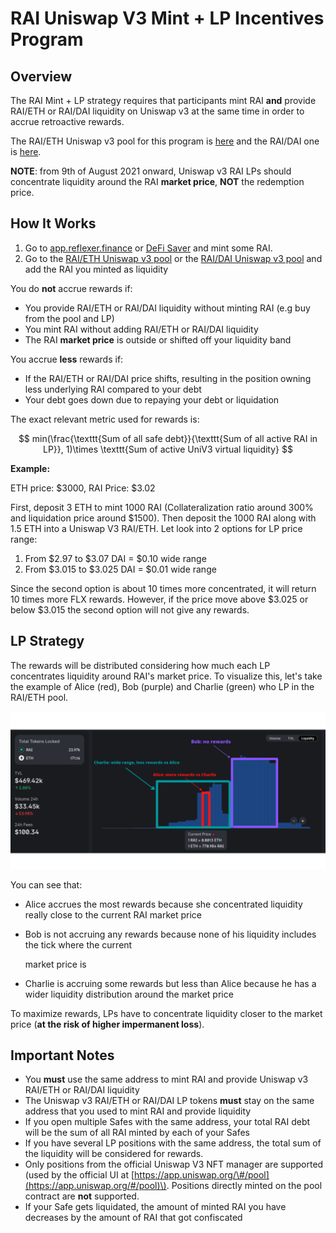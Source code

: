 # RAI Uniswap V3 Mint + LP Incentives Program

## Overview

The RAI Mint + LP strategy requires that participants mint RAI **and** provide RAI/ETH or RAI/DAI liquidity on Uniswap v3 at the same time in order to accrue retroactive rewards.  
  
The RAI/ETH Uniswap v3 pool for this program is [here](https://info.uniswap.org/#/pools/0x14de8287adc90f0f95bf567c0707670de52e3813) and the RAI/DAI one is [here](https://info.uniswap.org/#/pools/0xcb0c5d9d92f4f2f80cce7aa271a1e148c226e19d).

**NOTE**: from 9th of August 2021 onward, Uniswap v3 RAI LPs should concentrate liquidity around the RAI **market price**, **NOT** the redemption price.

## How It Works

1. Go to [app.reflexer.finance](https://app.reflexer.finance/) or [DeFi Saver](https://app.defisaver.com/reflexer/manage) and mint some RAI.
2. Go to the [RAI/ETH Uniswap v3 pool](https://info.uniswap.org/#/pools/0x14de8287adc90f0f95bf567c0707670de52e3813) or the [RAI/DAI Uniswap v3 pool](https://info.uniswap.org/#/pools/0xcb0c5d9d92f4f2f80cce7aa271a1e148c226e19d) and add the RAI you minted as liquidity

You do **not** accrue rewards if:

* You provide RAI/ETH or RAI/DAI liquidity without minting RAI \(e.g buy from the pool and LP\)
* You mint RAI without adding RAI/ETH or RAI/DAI liquidity
* The RAI **market price** is outside or shifted off your liquidity band

You accrue **less** rewards if:

* If the RAI/ETH or RAI/DAI price shifts, resulting in the position owning less underlying RAI compared to your debt
* Your debt goes down due to repaying your debt or liquidation

The exact relevant metric used for rewards is: 

$$
min(\frac{\texttt{Sum of all safe debt}}{\texttt{Sum of all active RAI in LP}}, 1)\times \texttt{Sum of active UniV3 virtual liquidity}
$$

**Example:** 

ETH price: $3000, RAI Price: $3.02

First, deposit 3 ETH to mint 1000 RAI \(Collateralization ratio around 300% and liquidation price around $1500\). Then deposit the 1000 RAI along with 1.5 ETH into a Uniswap V3 RAI/ETH. Let look into 2 options for LP price range:

1. From $2.97 to $3.07 DAI = $0.10 wide range 
2. From $3.015 to $3.025 DAI = $0.01 wide range

Since the second option is about 10 times more concentrated, it will return 10 times more FLX rewards. However, if the price move above $3.025 or below $3.015 the second option will not give any rewards.

## LP Strategy

The rewards will be distributed considering how much each LP concentrates liquidity around RAI's market price. To visualize this, let's take the example of Alice \(red\), Bob \(purple\) and Charlie \(green\) who LP in the RAI/ETH pool.

![Alice accrues the most rewards because she LPed close to the redemption price](../.gitbook/assets/bob.png)

You can see that:

* Alice accrues the most rewards because she concentrated liquidity really close to the current RAI market price
* Bob is not accruing any rewards because none of his liquidity includes the tick where the current 

  market price is

* Charlie is accruing some rewards but less than Alice because he has a wider liquidity distribution around the market price

To maximize rewards, LPs have to concentrate liquidity closer to the market price \(**at the risk of higher impermanent loss**\).

## Important Notes

* You **must** use the same address to mint RAI and provide Uniswap v3 RAI/ETH or RAI/DAI liquidity
* The Uniswap v3 RAI/ETH or RAI/DAI LP tokens **must** stay on the same address that you used to mint RAI and provide liquidity
* If you open multiple Safes with the same address, your total RAI debt will be the sum of all RAI minted by each of your Safes
* If you have several LP positions with the same address, the total sum of the liquidity will be considered for rewards.
* Only positions from the official Uniswap V3 NFT manager are supported \(used by the official UI at [https://app.uniswap.org/\#/pool](https://app.uniswap.org/#/pool)\). Positions directly minted on the pool contract are **not** supported.
* If your Safe gets liquidated, the amount of minted RAI you have decreases by the amount of RAI that got confiscated

